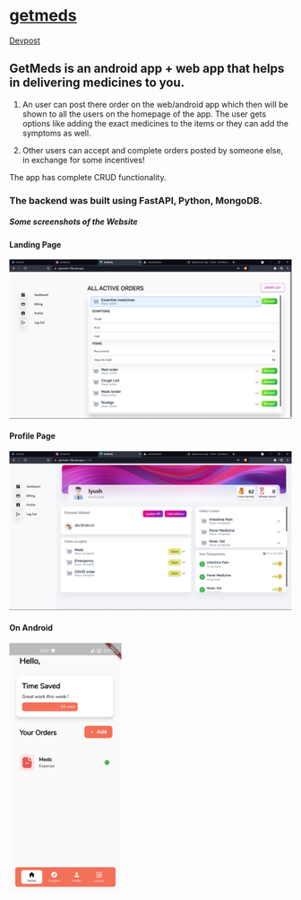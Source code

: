 # [getmeds](https://getmeds-123.web.app/)
[Devpost](https://devpost.com/software/getmeds)
## GetMeds is an android app + web app that helps in delivering medicines to you.

1) An user can post there order on the web/android app which then will be shown to all the users on the homepage of the app. The user gets options like adding the exact medicines to the items or they can add the symptoms as well. 

2) Other users can accept and complete orders posted by someone else, in exchange for some incentives!

The app has complete CRUD functionality. 

### The backend was built using FastAPI, Python, MongoDB.

##### Some screenshots of the Website

#### Landing Page
<img src="https://github.com/arxxv/getmedspy/blob/fe5f2fbe3ada5899925da784651257f6294f4b65/images/home.png" alt="drawing" width="800"/>


#### Profile Page
<img src="https://github.com/arxxv/getmedspy/blob/fe5f2fbe3ada5899925da784651257f6294f4b65/images/profile.png" alt="drawing" width="800"/>

#### On Android
 
 <img src="https://github.com/arxxv/getmedspy/blob/fe5f2fbe3ada5899925da784651257f6294f4b65/images/android.jpg" alt="drawing" width="200"/>

